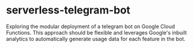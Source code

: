 # serverless-telegram-bot
Exploring the modular deployment of a telegram bot on Google Cloud Functions. This approach should be flexible and leverages Google's inbuilt analytics to automatically generate usage data for each feature in the bot.
